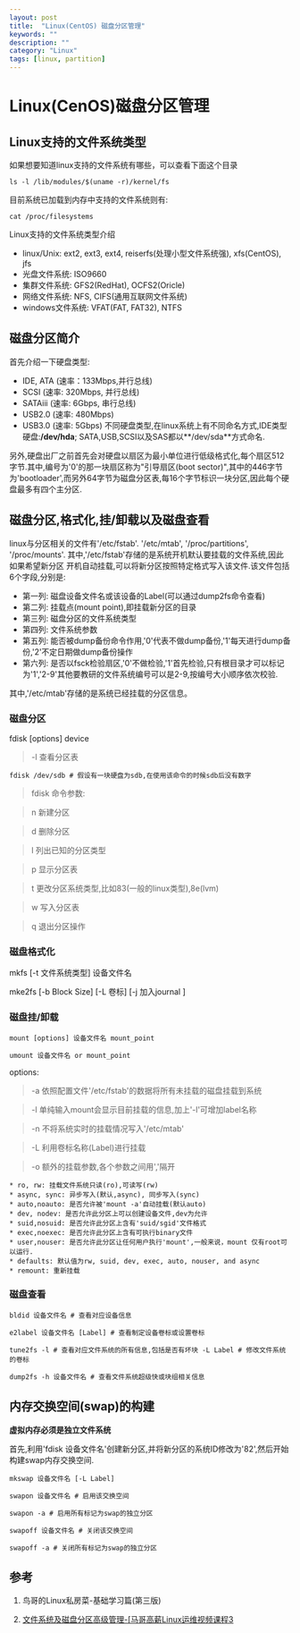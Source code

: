 ```yaml
---
layout: post
title:  "Linux(CentOS) 磁盘分区管理"
keywords: ""
description: ""
category: "Linux" 
tags: [linux, partition]
---
```


# Linux(CenOS)磁盘分区管理

## Linux支持的文件系统类型

如果想要知道linux支持的文件系统有哪些，可以查看下面这个目录

	ls -l /lib/modules/$(uname -r)/kernel/fs

目前系统已加载到内存中支持的文件系统则有:

	cat /proc/filesystems

Linux支持的文件系统类型介绍
* linux/Unix: ext2, ext3, ext4, reiserfs(处理小型文件系统强), xfs(CentOS), jfs
* 光盘文件系统: ISO9660
* 集群文件系统: GFS2(RedHat), OCFS2(Oricle)
* 网络文件系统: NFS, CIFS(通用互联网文件系统)
* windows文件系统: VFAT(FAT, FAT32), NTFS


<!-- more -->

## 磁盘分区简介

首先介绍一下硬盘类型:
* IDE, ATA (速率：133Mbps,并行总线)
* SCSI (速率: 320Mbps, 并行总线)
* SATAiii (速率: 6Gbps, 串行总线)
* USB2.0 (速率: 480Mbps)
* USB3.0 (速率: 5Gbps)
不同硬盘类型,在linux系统上有不同命名方式,IDE类型硬盘:**/dev/hda**; 
SATA,USB,SCSI以及SAS都以**/dev/sda**方式命名.

另外,硬盘出厂之前首先会对硬盘以扇区为最小单位进行低级格式化,每个扇区512字节.其中,编号为'0'的那一块扇区称为"引导扇区(boot sector)",其中的446字节为'bootloader',而另外64字节为磁盘分区表,每16个字节标识一块分区,因此每个硬盘最多有四个主分区.

## 磁盘分区,格式化,挂/卸载以及磁盘查看

linux与分区相关的文件有'/etc/fstab'. '/etc/mtab', '/proc/partitions', '/proc/mounts'.
其中,'/etc/fstab'存储的是系统开机默认要挂载的文件系统,因此如果希望新分区
开机自动挂载,可以将新分区按照特定格式写入该文件.该文件包括6个字段,分别是:
* 第一列: 磁盘设备文件名或该设备的Label(可以通过dump2fs命令查看)
* 第二列: 挂载点(mount point),即挂载新分区的目录
* 第三列: 磁盘分区的文件系统类型
* 第四列: 文件系统参数
* 第五列: 能否被dump备份命令作用,'0'代表不做dump备份,'1'每天进行dump备份,'2'不定日期做dump备份操作
* 第六列: 是否以fsck检验扇区,'0'不做检验,'1'首先检验,只有根目录才可以标记为'1','2-9'其他要教研的文件系统编号可以是2-9,按编号大小顺序依次校验.

其中,'/etc/mtab'存储的是系统已经挂载的分区信息。

### 磁盘分区

fdisk [options] device

> -l 查看分区表

	fdisk /dev/sdb # 假设有一块硬盘为sdb,在使用该命令的时候sdb后没有数字

> fdisk 命令参数:

> n 新建分区

> d 删除分区

> l 列出已知的分区类型

> p 显示分区表

> t 更改分区系统类型,比如83(一般的linux类型),8e(lvm)

> w 写入分区表

> q 退出分区操作

### 磁盘格式化

mkfs [-t 文件系统类型] 设备文件名

mke2fs [-b Block Size] [-L 卷标] [-j 加入journal ]


### 磁盘挂/卸载

	mount [options] 设备文件名 mount_point

	umount 设备文件名 or mount_point

options:

> -a 依照配置文件'/etc/fstab'的数据将所有未挂载的磁盘挂载到系统

> -l 单纯输入mount会显示目前挂载的信息,加上'-l'可增加label名称

> -n 不将系统实时的挂载情况写入'/etc/mtab'

> -L 利用卷标名称(Label)进行挂载

> -o 额外的挂载参数,各个参数之间用','隔开

	* ro, rw: 挂载文件系统只读(ro),可读写(rw)
	* async, sync: 异步写入(默认,async), 同步写入(sync)
	* auto,noauto: 是否允许被'mount -a'自动挂载(默认auto)
	* dev, nodev: 是否允许此分区上可以创建设备文件,dev为允许
	* suid,nosuid: 是否允许此分区上含有'suid/sgid'文件格式
	* exec,noexec: 是否允许此分区上含有可执行binary文件
	* user,nouser: 是否允许此分区让任何用户执行'mount',一般来说，mount 仅有root可以运行.
	* defaults: 默认值为rw, suid, dev, exec, auto, nouser, and async
	* remount: 重新挂载

### 磁盘查看

	bldid 设备文件名 # 查看对应设备信息

	e2label 设备文件名 [Label] # 查看制定设备卷标或设置卷标

	tune2fs -l # 查看对应文件系统的所有信息,包括是否有坏块 -L Label # 修改文件系统的卷标 

	dump2fs -h 设备文件名 # 查看文件系统超级快或块组相关信息

## 内存交换空间(swap)的构建

**虚拟内存必须是独立文件系统**

首先,利用'fdisk 设备文件名'创建新分区,并将新分区的系统ID修改为'82',然后开始构建swap内存交换空间.

	mkswap 设备文件名 [-L Label] 

	swapon 设备文件名 # 启用该交换空间

	swapon -a # 启用所有标记为swap的独立分区

	swapoff 设备文件名 # 关闭该交换空间

	swapoff -a # 关闭所有标记为swap的独立分区

## 参考

1. 鸟哥的Linux私房菜-基础学习篇(第三版)

2. [文件系统及磁盘分区高级管理-\[马哥高薪Linux运维视频课程3][1]

[1]: http://edu.51cto.com/course/course_id-834.html
